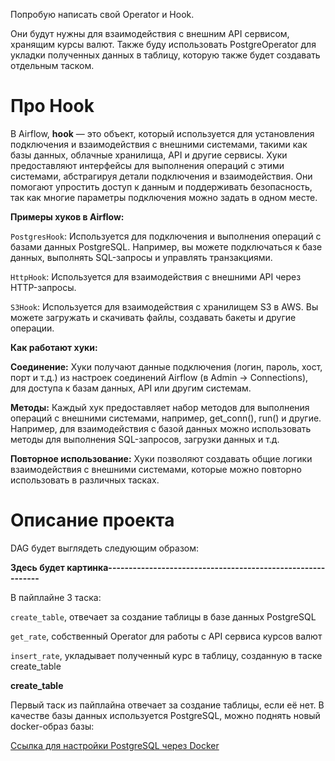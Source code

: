 Попробую написать свой Operator и Hook.

Они будут нужны для взаимодействия с внешним API сервисом, хранящим курсы валют. Также буду использовать PostgreOperator для укладки полученных данных в таблицу, которую также будет создавать отдельным таском.

# **Про Hook**

В Airflow, **hook** — это объект, который используется для установления подключения и взаимодействия с внешними системами, такими как базы данных, облачные хранилища, API и другие сервисы. Хуки предоставляют интерфейсы для выполнения операций с этими системами, абстрагируя детали подключения и взаимодействия. Они помогают упростить доступ к данным и поддерживать безопасность, так как многие параметры подключения можно задать в одном месте.

**Примеры хуков в Airflow:**

`PostgresHook`: Используется для подключения и выполнения операций с базами данных PostgreSQL. Например, вы можете подключаться к базе данных, выполнять SQL-запросы и управлять транзакциями.

`HttpHook`: Используется для взаимодействия с внешними API через HTTP-запросы.

`S3Hook`: Используется для взаимодействия с хранилищем S3 в AWS. Вы можете загружать и скачивать файлы, создавать бакеты и другие операции.

**Как работают хуки:**

**Соединение:** Хуки получают данные подключения (логин, пароль, хост, порт и т.д.) из настроек соединений Airflow (в Admin -> Connections), для доступа к базам данных, API или другим системам.

**Методы:** Каждый хук предоставляет набор методов для выполнения операций с внешними системами, например, get_conn(), run() и другие. Например, для взаимодействия с базой данных можно использовать методы для выполнения SQL-запросов, загрузки данных и т.д.

**Повторное использование:** Хуки позволяют создавать общие логики взаимодействия с внешними системами, которые можно повторно использовать в различных тасках.

# **Описание проекта**

DAG будет выглядеть следующим образом:

**Здесь будет картинка------------------------------------------------------------**

В пайплайне 3 таска:

`create_table`, отвечает за создание таблицы в базе данных PostgreSQL

`get_rate`, собственный Operator для работы с API сервиса курсов валют

`insert_rate`, укладывает полученный курс в таблицу, созданную в таске create_table

**create_table**

Первый таск из пайплайна отвечает за создание таблицы, если её нет. В качестве базы данных используется PostgreSQL, можно поднять новый docker-образ базы:

[Ссылка для настройки PostgreSQL через Docker](https://github.com/erohin94/Data-Engineer/tree/main)





